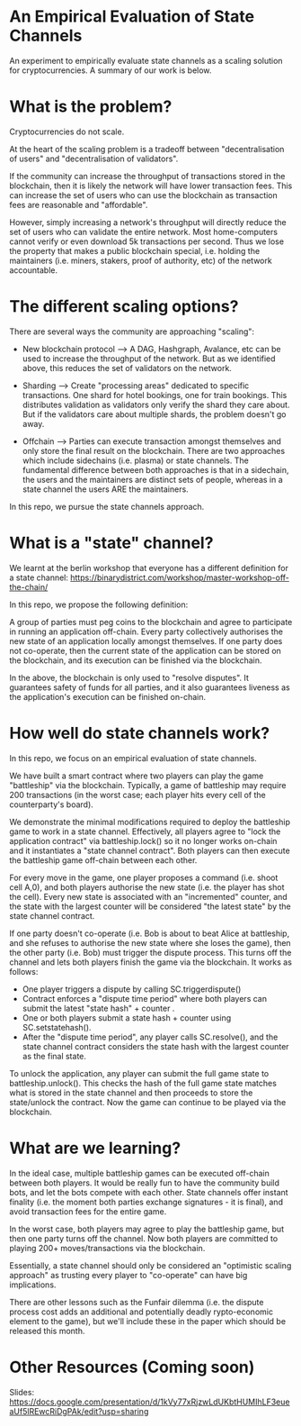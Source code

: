 # An Empirical Evaluation of State Channels 

An experiment to empirically evaluate state channels as a scaling solution for cryptocurrencies. A summary of our work is below. 

What is the problem?
=========================

Cryptocurrencies do not scale. 

At the heart of the scaling problem is a tradeoff between "decentralisation of users" and "decentralisation of validators".

If the community can increase the throughput of transactions stored in the blockchain, then it is likely the network will have lower transaction fees. 
This can increase the set of users who can use the blockchain as transaction fees are reasonable and "affordable". 

However, simply increasing a network's throughput will directly reduce the set of users who can validate the entire network. Most home-computers cannot verify or even download 5k transactions per second. Thus we lose the property that makes a public blockchain special, i.e. holding the maintainers (i.e. miners, stakers, proof of authority, etc) of the network accountable. 

The different scaling options? 
=========================

There are several ways the community are approaching "scaling":

- New blockchain protocol
--> A DAG, Hashgraph, Avalance, etc can be used to increase the throughput of the network. But as we identified above, this reduces the set of validators on the network. 

- Sharding
--> Create "processing areas" dedicated to specific transactions. One shard for hotel bookings, one for train bookings. This distributes validation as validators only verify the shard they care about. But if the validators care about multiple shards, the problem doesn't go away. 

- Offchain 
--> Parties can execute transaction amongst themselves and only store the final result on the blockchain. There are two approaches which include sidechains (i.e. plasma) or state channels. The fundamental difference between both approaches is that in a sidechain, the users and the maintainers are distinct sets of people, whereas in a state channel the users ARE the maintainers. 

In this repo, we pursue the state channels approach. 

What is a "state" channel?
=========================

We learnt at the berlin workshop that everyone has a different definition for a state channel: 
https://binarydistrict.com/workshop/master-workshop-off-the-chain/

In this repo, we propose the following definition: 

A group of parties must peg coins to the blockchain and agree to participate in running an application off-chain. Every party collectively authorises the new state of an application locally amongst themselves. If one party does not co-operate, then the current state of the application can be stored on the blockchain, and its execution can be finished via the blockchain.

In the above, the blockchain is only used to "resolve disputes". It guarantees safety of funds for all parties, and it also guarantees liveness as the application's execution can be finished on-chain. 

How well do state channels work? 
=========================

In this repo, we focus on an empirical evaluation of state channels. 

We have built a smart contract where two players can play the game "battleship" via the blockchain. Typically, a game of battleship may require 200 transactions (in the worst case; each player hits every cell of the counterparty's board). 

We demonstrate the minimal modifications required to deploy the battleship game to work in a state channel. Effectively, all players agree to "lock the application contract" via battleship.lock() so it no longer works on-chain and it instantiates a "state channel contract". Both players can then execute the battleship game off-chain between each other. 

For every move in the game, one player proposes a command (i.e. shoot cell A,0), and both players authorise the new state (i.e. the player has shot the cell). Every new state is associated with an "incremented" counter, and the state with the largest counter will be considered "the latest state" by the state channel contract.

If one party doesn't co-operate (i.e. Bob is about to beat Alice at battleship, and she refuses to authorise the new state where she loses the game), then the other party (i.e. Bob) must trigger the dispute process. This turns off the channel and lets both players finish the game via the blockchain. It works as follows: 

- One player triggers a dispute by calling SC.triggerdispute()
- Contract enforces a "dispute time period" where both players can submit the latest "state hash" + counter .
- One or both players submit a state hash + counter using SC.setstatehash(). 
- After the "dispute time period", any player calls SC.resolve(), and the state channel contract considers the state hash with the largest counter as the final state.

To unlock the application, any player can submit the full game state to battleship.unlock(). This checks the hash of the full game state matches what is stored in the state channel and then proceeds to store the state/unlock the contract. Now the game can continue to be played via the blockchain. 

What are we learning?
=========================

In the ideal case, multiple battleship games can be executed off-chain between both players. It would be really fun to have the community build bots, and let the bots compete with each other. State channels offer instant finality (i.e. the moment both parties exchange signatures - it is final), and avoid transaction fees for the entire game. 

In the worst case, both players may agree to play the battleship game, but then one party turns off the channel. Now both players are committed to playing 200+ moves/transactions via the blockchain. 

Essentially, a state channel should only be considered an "optimistic scaling approach" as trusting every player to "co-operate" can have big implications. 


There are other lessons such as the Funfair dilemma (i.e. the dispute process cost adds an additional and potentially deadly rypto-economic element to the game), but we'll include these in the paper which should be released this month. 

Other Resources (Coming soon) 
=========================

Slides: https://docs.google.com/presentation/d/1kVy77xRjzwLdUKbtHUMIhLF3eueaUf5lREwcRiDgPAk/edit?usp=sharing
